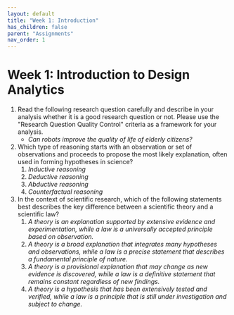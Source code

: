 ```yaml
---
layout: default
title: "Week 1: Introduction"
has_children: false
parent: "Assignments"
nav_order: 1
---
```


# Week 1: Introduction to Design Analytics

1.  Read the following research question carefully and describe in your analysis whether it is a good research question or not. Please use the "Research Question Quality Control" criteria as a framework for your analysis.
    *   _Can robots improve the quality of life of elderly citizens?_
2.  Which type of reasoning starts with an observation or set of observations and proceeds to propose the most likely explanation, often used in forming hypotheses in science?
    1.  _Inductive reasoning_
    2.  _Deductive reasoning_
    3.  _Abductive reasoning_
    4.  _Counterfactual reasoning_
3.  In the context of scientific research, which of the following statements best describes the key difference between a scientific theory and a scientific law?
    1.  _A theory is an explanation supported by extensive evidence and experimentation, while a law is a universally accepted principle based on observation._
    2.  _A theory is a broad explanation that integrates many hypotheses and observations, while a law is a precise statement that describes a fundamental principle of nature._
    3.  _A theory is a provisional explanation that may change as new evidence is discovered, while a law is a definitive statement that remains constant regardless of new findings._
    4.  _A theory is a hypothesis that has been extensively tested and verified, while a law is a principle that is still under investigation and subject to change._